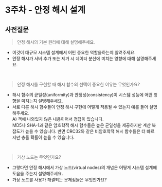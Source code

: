# 3주차 - 안정 해시 설계

## 사전질문

> 안정 해시의 기본 원리에 대해 설명해주세요.
  - 이것이 대규모 시스템 설계에서 어떤 중요한 역할을하는지 알려주세요.
  - 안정 해시가 서버 추가 또는 제거 시 데이터 분산에 미치는 영향에 대해 설명해주세요.

<br>

> 안정 해시를 구현할 때 해시 함수의 선택이 중요한 이유는 무엇인가요?
  - 해시 함수의 균일성(uniformity)과 안정성(consistency)이 시스템 성능에 어떤 영향을 미치는지 설명해주세요.
  - 서로 다른 해시 함수들이 안정 해시 구현에 어떻게 적용될 수 있는지 예를 들어 설명해주세요.   
    A) 책에 나와있지 않은 내용이어서 정답이 있습니다.   
    MD5나 SHA-1과 같은 암호학적 해시 함수들은 높은 균일성을 제공하지만 계산 복잡도가 높을 수 있습니다.
    반면 CRC32와 같은 비암호학적 해시 함수들은 더 빠르지만 충돌 확률이 높을 수 있습니다.

<br>

> 가상 노드는 무엇인가요?
  - 그렇다면 안정 해시에서 가상 노드(virtual nodes)의 개념은 어떻게 시스템 설계에 도움을 주는지 설명해주세요.
  - 가상 노드를 사용가 해결되는 문제점들은 무엇인가요?
